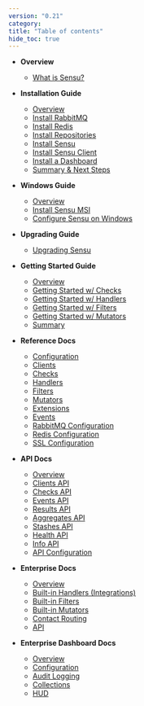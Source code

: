 ```yaml
---
version: "0.21"
category:
title: "Table of contents"
hide_toc: true
---
```


* **Overview**
  * [What is Sensu?](overview)

* **Installation Guide**
  * [Overview](installation-overview)
  * [Install RabbitMQ](install-rabbitmq)
  * [Install Redis](install-redis)
  * [Install Repositories](install-repositories)
  * [Install Sensu](install-sensu)
  * [Install Sensu Client](install-sensu-client)
  * [Install a Dashboard](install-a-dashboard)
  * [Summary & Next Steps](installation-summary)

* **Windows Guide**
  * [Overview](windows-overview)
  * [Install Sensu MSI](windows-msi-install)
  * [Configure Sensu on Windows](windows-service-configuration)

* **Upgrading Guide**
  * [Upgrading Sensu](upgrading)

* **Getting Started Guide**
  * [Overview](getting-started)
  * [Getting Started w/ Checks](getting-started-with-checks)
  * [Getting Started w/ Handlers](getting-started-with-handlers)
  * [Getting Started w/ Filters](getting-started-with-filters)
  * [Getting Started w/ Mutators](getting-started-with-mutators)
  * [Summary](getting-started-summary)

* **Reference Docs**
  * [Configuration](configuration)
  * [Clients](clients)
  * [Checks](checks)
  * [Handlers](handlers)
  * [Filters](filters)
  * [Mutators](mutators)
  * [Extensions](extensions)
  * [Events](events)
  * [RabbitMQ Configuration](rabbitmq)
  * [Redis Configuration](redis)
  * [SSL Configuration](ssl)

* **API Docs**
  * [Overview](api-overview)
  * [Clients API](api-clients)
  * [Checks API](api-checks)
  * [Events API](api-events)
  * [Results API](api-results)
  * [Aggregates API](api-aggregates)
  * [Stashes API](api-stashes)
  * [Health API](api-health)
  * [Info API](api-info)
  * [API Configuration](api-configuration)

* **Enterprise Docs**
  * [Overview](enterprise-overview)
  * [Built-in Handlers (Integrations)](enterprise-built-in-handlers)
  * [Built-in Filters](enterprise-built-in-filters)
  * [Built-in Mutators](enterprise-built-in-mutators)
  * [Contact Routing](enterprise-contact-routing)
  * [API](enterprise-api)

* **Enterprise Dashboard Docs**
  * [Overview](enterprise-dashboard-overview)
  * [Configuration](enterprise-dashboard-configuration)
  * [Audit Logging](enterprise-dashboard-audit-logging)
  * [Collections](enterprise-dashboard-collections)
  * [HUD](enterprise-dashboard-hud)
